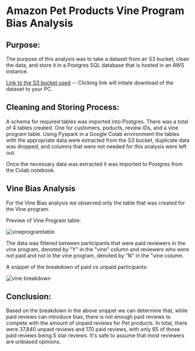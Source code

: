 # Amazon Pet Products Vine Program Bias Analysis

## Purpose:

The purpose of this analysis was to take a dataset from an S3 bucket, clean the data, and store it in a Postgres SQL database that is hosted in an AWS instance.

[Link to the S3 bucket used](https://s3.amazonaws.com/amazon-reviews-pds/tsv/amazon_reviews_us_Pet_Products_v1_00.tsv.gz) -- Clicking link will intiate download of the dataset to your PC.

## Cleaning and Storing Process:

A schema for required tables was imported into Postgres. There was a total of 4 tables created. One for customers, poducts, review IDs, and a vine  program table.
Using Pyspark in a Google Colab environment the tables with the appropriate data were extracted from the S3 bucket, duplicate data was dropped, and columns that were not needed for this analysis were left out.

Once the necessary data was extracted it was imported to Postgres from the Colab notebook.

## Vine Bias Analysis 

For the Vine Bias analysis we observed only the table that was created for the Vine program.

Preview of Vine Program table:

![vineprogramtable](https://user-images.githubusercontent.com/110923091/208584554-d5939f5c-46d3-4f93-af4e-20a4fccd7bef.PNG)

The data was filtered between participants that were paid reviewers in the vine program, denoted by "Y" in the "vine" column and reviewers who were not paid and not in the vine program, denoted by "N" in the "vine column.

A snippet of the breakdown of paid vs unpaid participants:

![vine breakdown](https://user-images.githubusercontent.com/110923091/208587384-ab62a850-b3be-4806-b4d2-6068caa960ac.PNG)

## Conclusion:

Based on the breakdown in the above snippet we can determine that, while paid reviews can introduce bias, there is not enough paid reviews to compete with the amount of unpaid reviews for Pet products. In total, there were 37,840 unpaid reviews and 170 paid reviews, with only 65 of those paid reviews being 5 star reviews. It's safe to assume that most reviewers are unbiased opinions. 


